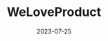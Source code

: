 ---
title: 'WeLoveProduct'
link: https://weloveproduct.co
description: Find your next dream job in Product designer, Product manager...
tags: []
content-type: reference
date: 2023-07-25
---